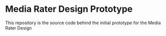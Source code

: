 <h1> Media Rater Design Prototype </h1>
This repository is the source code behind the initial prototype for the Media Rater Design 